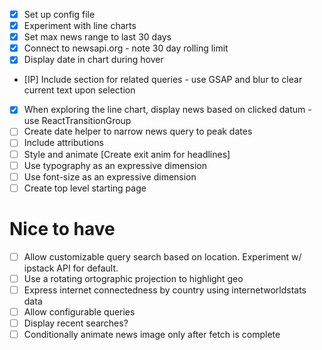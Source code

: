 - [x] Set up config file
- [x] Experiment with line charts
- [x] Set max news range to last 30 days
- [x] Connect to newsapi.org - note 30 day rolling limit
- [x] Display date in chart during hover
- [IP] Include section for related queries - use GSAP and blur to clear current text upon selection
- [x] When exploring the line chart, display news based on clicked datum - use ReactTransitionGroup
- [ ] Create date helper to narrow news query to peak dates
- [ ] Include attributions
- [ ] Style and animate [Create exit anim for headlines]
- [ ] Use typography as an expressive dimension
- [ ] Use font-size as an expressive dimension
- [ ] Create top level starting page

# Nice to have
- [ ] Allow customizable query search based on location. Experiment w/ ipstack API for default.
- [ ] Use a rotating ortographic projection to highlight geo
- [ ] Express internet connectedness by country using internetworldstats data
- [ ] Allow configurable queries
- [ ] Display recent searches?
- [ ] Conditionally animate news image only after fetch is complete